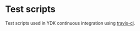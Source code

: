 # Test scripts

Test scripts used in YDK continuous integration using [travis-ci](https://travis-ci.org).